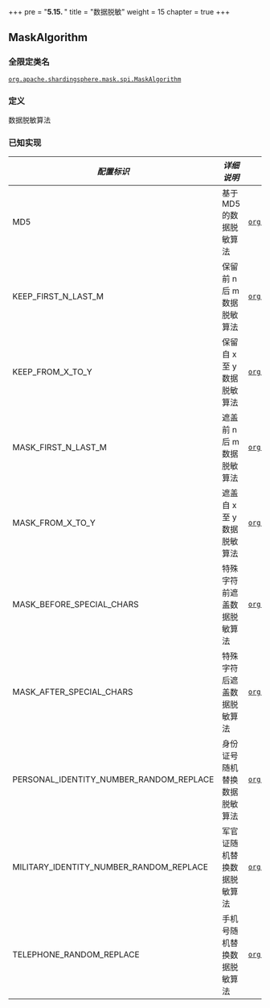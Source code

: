 +++
pre = "<b>5.15. </b>"
title = "数据脱敏"
weight = 15
chapter = true
+++

## MaskAlgorithm

### 全限定类名

[`org.apache.shardingsphere.mask.spi.MaskAlgorithm`](https://github.com/apache/shardingsphere/blob/master/features/mask/api/src/main/java/org/apache/shardingsphere/mask/spi/MaskAlgorithm.java)

### 定义

数据脱敏算法

### 已知实现

| *配置标识*                                  | *详细说明*           | *全限定类名*                                                                                                                                                                                                                                                            |
|-----------------------------------------|------------------|--------------------------------------------------------------------------------------------------------------------------------------------------------------------------------------------------------------------------------------------------------------------|
| MD5                                     | 基于 MD5 的数据脱敏算法   | [`org.apache.shardingsphere.mask.algorithm.hash.MD5MaskAlgorithm`](https://github.com/apache/shardingsphere/blob/master/features/mask/core/src/main/java/org/apache/shardingsphere/mask/algorithm/hash/MD5MaskAlgorithm.java)                 |
| KEEP_FIRST_N_LAST_M                     | 保留前 n 后 m 数据脱敏算法 | [`org.apache.shardingsphere.mask.algorithm.cover.KEEP_FIRST_N_LAST_M`](https://github.com/apache/shardingsphere/blob/master/features/mask/core/src/main/java/org/apache/shardingsphere/mask/algorithm/cover/KeepFirstNLastMMaskAlgorithm.java)                 |
| KEEP_FROM_X_TO_Y                        | 保留自 x 至 y 数据脱敏算法 | [`org.apache.shardingsphere.mask.algorithm.cover.KEEP_FROM_X_TO_Y`](https://github.com/apache/shardingsphere/blob/master/features/mask/core/src/main/java/org/apache/shardingsphere/mask/algorithm/cover/KeepFromXToYMaskAlgorithm.java)                 |
| MASK_FIRST_N_LAST_M                     | 遮盖前 n 后 m 数据脱敏算法 | [`org.apache.shardingsphere.mask.algorithm.cover.MASK_FIRST_N_LAST_M`](https://github.com/apache/shardingsphere/blob/master/features/mask/core/src/main/java/org/apache/shardingsphere/mask/algorithm/cover/MaskFirstNLastMMaskAlgorithm.java)                 |
| MASK_FROM_X_TO_Y                        | 遮盖自 x 至 y 数据脱敏算法 | [`org.apache.shardingsphere.mask.algorithm.cover.MASK_FROM_X_TO_Y`](https://github.com/apache/shardingsphere/blob/master/features/mask/core/src/main/java/org/apache/shardingsphere/mask/algorithm/cover/MaskFromXToYMaskAlgorithm.java)                 |
| MASK_BEFORE_SPECIAL_CHARS               | 特殊字符前遮盖数据脱敏算法   | [`org.apache.shardingsphere.mask.algorithm.cover.MASK_BEFORE_SPECIAL_CHARS`](https://github.com/apache/shardingsphere/blob/master/features/mask/core/src/main/java/org/apache/shardingsphere/mask/algorithm/cover/MaskBeforeSpecialCharsAlgorithm.java)                 |
| MASK_AFTER_SPECIAL_CHARS                | 特殊字符后遮盖数据脱敏算法   | [`org.apache.shardingsphere.mask.algorithm.cover.MASK_AFTER_SPECIAL_CHARS`](https://github.com/apache/shardingsphere/blob/master/features/mask/core/src/main/java/org/apache/shardingsphere/mask/algorithm/cover/MaskAfterSpecialCharsAlgorithm.java)                 |
| PERSONAL_IDENTITY_NUMBER_RANDOM_REPLACE | 身份证号随机替换数据脱敏算法   | [`org.apache.shardingsphere.mask.algorithm.replace.PERSONAL_IDENTITY_NUMBER_RANDOM_REPLACE`](https://github.com/apache/shardingsphere/blob/master/features/mask/core/src/main/java/org/apache/shardingsphere/mask/algorithm/replace/PersonalIdentityNumberRandomReplaceAlgorithm.java)                 |
| MILITARY_IDENTITY_NUMBER_RANDOM_REPLACE | 军官证随机替换数据脱敏算法    | [`org.apache.shardingsphere.mask.algorithm.replace.MILITARY_IDENTITY_NUMBER_RANDOM_REPLACE`](https://github.com/apache/shardingsphere/blob/master/features/mask/core/src/main/java/org/apache/shardingsphere/mask/algorithm/replace/MilitaryIdentityNumberRandomReplaceAlgorithm.java)                 |
| TELEPHONE_RANDOM_REPLACE                | ⼿机号随机替换数据脱敏算法    | [`org.apache.shardingsphere.mask.algorithm.replace.TELEPHONE_RANDOM_REPLACE`](https://github.com/apache/shardingsphere/blob/master/features/mask/core/src/main/java/org/apache/shardingsphere/mask/algorithm/replace/TelephoneRandomReplaceAlgorithm.java)                 |
